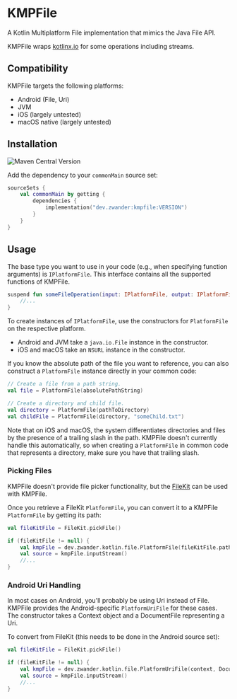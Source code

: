 # KMPFile
A Kotlin Multiplatform File implementation that mimics the Java File API.

KMPFile wraps [kotlinx.io](https://github.com/Kotlin/kotlinx-io) for some operations including streams.

## Compatibility
KMPFile targets the following platforms:
- Android (File, Uri)
- JVM
- iOS (largely untested)
- macOS native (largely untested)

## Installation
![Maven Central Version](https://img.shields.io/maven-central/v/dev.zwander/kmpfile)

Add the dependency to your `commonMain` source set:

```kotlin
sourceSets {
    val commonMain by getting {
        dependencies {
            implementation("dev.zwander:kmpfile:VERSION")
        }
    }
}
```

## Usage
The base type you want to use in your code (e.g., when specifying function arguments) is `IPlatformFile`. This interface contains all the supported functions of KMPFile.

```kotlin
suspend fun someFileOperation(input: IPlatformFile, output: IPlatformFile) {
    //...
}
```

To create instances of `IPlatformFile`, use the constructors for `PlatformFile` on the respective platform.
- Android and JVM take a `java.io.File` instance in the constructor.
- iOS and macOS take an `NSURL` instance in the constructor.

If you know the absolute path of the file you want to reference, you can also construct a `PlatformFile` instance directly in your common code:
```kotlin
// Create a file from a path string.
val file = PlatformFile(absolutePathString)

// Create a directory and child file.
val directory = PlatformFile(pathToDirectory)
val childFile = PlatformFile(directory, "someChild.txt")
```

Note that on iOS and macOS, the system differentiates directories and files by the presence of a trailing slash in the path. KMPFile doesn't currently handle this automatically, so when creating a `PlatformFile` in common code that represents a directory, make sure you have that trailing slash.

### Picking Files
KMPFile doesn't provide file picker functionality, but the [FileKit](https://github.com/vinceglb/FileKit/) can be used with KMPFile.

Once you retrieve a FileKit `PlatformFile`, you can convert it to a KMPFile `PlatformFile` by getting its path:

```kotlin
val fileKitFile = FileKit.pickFile()

if (fileKitFile != null) {
    val kmpFile = dev.zwander.kotlin.file.PlatformFile(fileKitFile.path)
    val source = kmpFile.inputStream()
    //...
}
```

### Android Uri Handling
In most cases on Android, you'll probably be using Uri instead of File. KMPFile provides the Android-specific `PlatformUriFile` for these cases. The constructor takes a Context object and a DocumentFile representing a Uri.

To convert from FileKit (this needs to be done in the Android source set):

```kotlin
val fileKitFile = FileKit.pickFile()

if (fileKitFile != null) {
    val kmpFile = dev.zwander.kotlin.file.PlatformUriFile(context, DocumentFile.fromSingleUri(fileKitFile.uri)!!)
    val source = kmpFile.inputStream()
    //...
}
```
